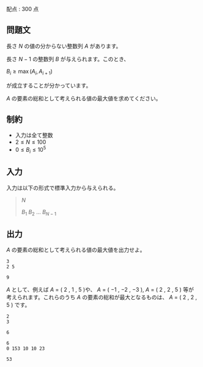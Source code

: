 配点 : $300$ 点

## 問題文

長さ $N$ の値の分からない整数列 $A$ があります。

長さ $N-1$ の整数列 $B$ が与えられます。このとき、

$B_i \geq \max(A_i, A_{i+1})$

が成立することが分かっています。

$A$ の要素の総和として考えられる値の最大値を求めてください。

## 制約

- 入力は全て整数
- $2 \leq N \leq 100$
- $0 \leq B_i \leq 10^5$

## 入力

入力は以下の形式で標準入力から与えられる。

> $N$
> 
> $B_1$ $B_2$ $...$ $B_{N-1}$

## 出力

$A$ の要素の総和として考えられる値の最大値を出力せよ。

```input1
3
2 5
```

```output1
9
```

$A$ として、例えば $A$ $=$ ( $2$ , $1$ , $5$ )や、 $A$ $=$ ( $-1$ , $-2$ , $-3$ ), $A$ $=$ ( $2$ , $2$ , $5$ ) 等が考えられます。これらのうち $A$ の要素の総和が最大となるものは、 $A$ = ( $2$ , $2$ , $5$ ) です。

```input2
2
3
```

```output2
6
```

```input3
6
0 153 10 10 23
```

```output3
53
```